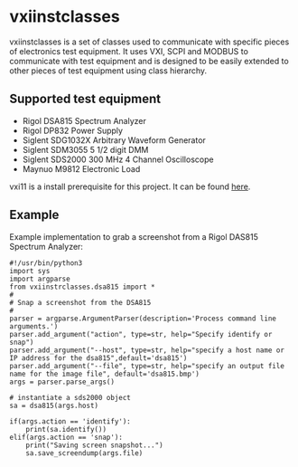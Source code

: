 # vxiinstclasses

vxiinstclasses is  a set of classes used to communicate with specific pieces of electronics test equipment. It uses VXI, SCPI and MODBUS to communicate with test equipment
and is designed to be easily extended to other pieces of test equipment using class hierarchy.

## Supported test equipment

- Rigol DSA815 Spectrum Analyzer
- Rigol DP832 Power Supply
- Siglent SDG1032X Arbitrary Waveform Generator
- Siglent SDM3055 5 1/2 digit DMM
- Siglent SDS2000 300 MHz 4 Channel Oscilloscope
- Maynuo M9812 Electronic Load

vxi11 is a install prerequisite for this project. It can be found [here](https://github.com/python-ivi/python-vxi11).



## Example

Example implementation to grab a screenshot from a Rigol DAS815 Spectrum Analyzer:

```
#!/usr/bin/python3
import sys
import argparse
from vxiinstrclasses.dsa815 import *
#
# Snap a screenshot from the DSA815
#
parser = argparse.ArgumentParser(description='Process command line arguments.')
parser.add_argument("action", type=str, help="Specify identify or snap")
parser.add_argument("--host", type=str, help="specify a host name or IP address for the dsa815",default='dsa815')
parser.add_argument("--file", type=str, help="specify an output file name for the image file", default='dsa815.bmp')
args = parser.parse_args()

# instantiate a sds2000 object
sa = dsa815(args.host)

if(args.action == 'identify'):
    print(sa.identify())
elif(args.action == 'snap'):
    print("Saving screen snapshot...")
    sa.save_screendump(args.file)
```